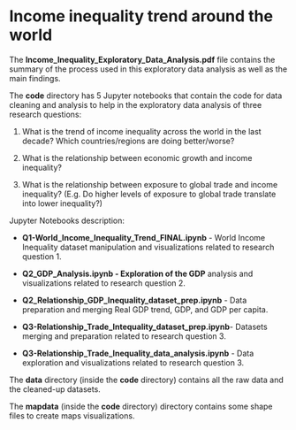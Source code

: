 # Income inequality trend around the world

The **Income_Inequality_Exploratory_Data_Analysis.pdf** file contains the summary of the process used in this exploratory data analysis as well as the main findings.

The **code** directory has 5 Jupyter notebooks that contain the code for data cleaning and analysis to help in the exploratory data analysis of three research questions:

1. What is the trend of income inequality across the world in the last decade? Which countries/regions are doing better/worse? 

2. What is the relationship between economic growth and income inequality? 

3. What is the relationship between exposure to global trade and income inequality? (E.g. Do higher levels of exposure to global trade translate into lower inequality?) 

Jupyter Notebooks description: 

* **Q1-World_Income_Inequality_Trend_FINAL.ipynb​** - World Income Inequality dataset manipulation and visualizations related to research question 1. 

* **Q2_GDP_Analysis.ipynb ​- Exploration of the GDP** analysis and visualizations related to research question 2. 

* **Q2_Relationship_GDP_Inequality_dataset_prep.ipynb** -  ​Data preparation and merging Real GDP trend, GDP, and GDP per capita. 

* **Q3-Relationship_Trade_Intequality_dataset_prep.ipynb**​ - Datasets merging and preparation related to research question 3. 

* **Q3-Relationship_Trade_Inequality_data_analysis.ipynb** -​ Data exploration and visualizations related to research question 3. 

The **data** directory (inside the **code** directory) contains all the raw data and the cleaned-up datasets.

The **mapdata** (inside the **code** directory) directory contains some shape files to create maps visualizations. 


